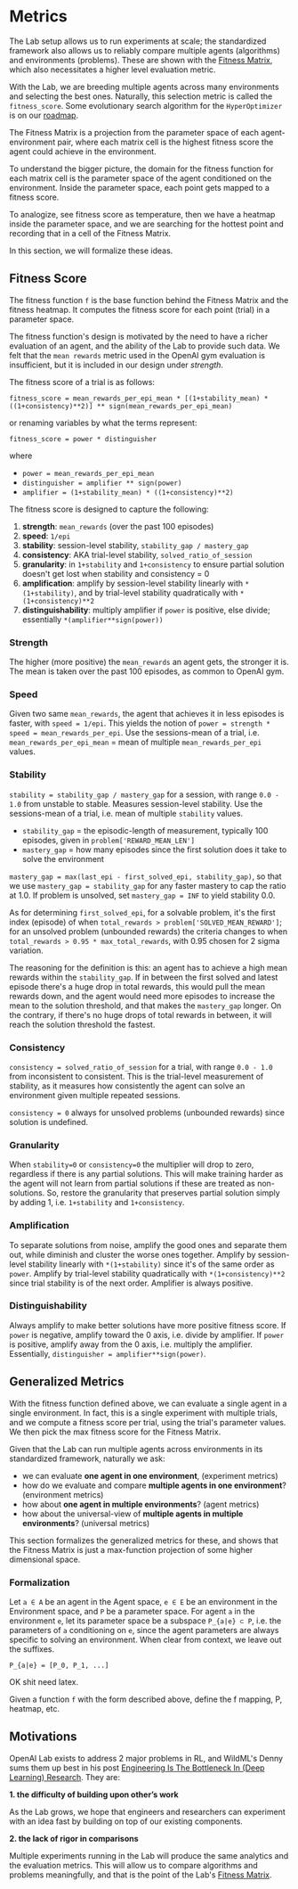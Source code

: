 # <a name="metrics"></a>Metrics

The Lab setup allows us to run experiments at scale; the standardized framework also allows us to reliably compare multiple agents (algorithms) and environments (problems). These are shown with the [Fitness Matrix](#fitness-matrix), which also necessitates a higher level evaluation metric.

With the Lab, we are breeding multiple agents across many environments and selecting the best ones. Naturally, this selection metric is called the `fitness_score`. Some evolutionary search algorithm for the `HyperOptimizer` is on our [roadmap](#roadmap).

The Fitness Matrix is a projection from the parameter space of each agent-environment pair, where each matrix cell is the highest fitness score the agent could achieve in the environment.

To understand the bigger picture, the domain for the fitness function for each matrix cell is the parameter space of the agent conditioned on the environment. Inside the parameter space, each point gets mapped to a fitness score.

To analogize, see fitness score as temperature, then we have a heatmap inside the parameter space, and we are searching for the hottest point and recording that in a cell of the Fitness Matrix.

In this section, we will formalize these ideas.


## Fitness Score

The fitness function `f` is the base function behind the Fitness Matrix and the fitness heatmap. It computes the fitness score for each point (trial) in a parameter space.

The fitness function's design is motivated by the need to have a richer evaluation of an agent, and the ability of the Lab to provide such data. We felt that the `mean rewards` metric used in the OpenAI gym evaluation is insufficient, but it is included in our design under *strength*.

The fitness score of a trial is as follows:

`fitness_score = mean_rewards_per_epi_mean * [(1+stability_mean) * ((1+consistency)**2)] ** sign(mean_rewards_per_epi_mean)`

or renaming variables by what the terms represent:

`fitness_score = power * distinguisher`

where

- `power = mean_rewards_per_epi_mean`
- `distinguisher = amplifier ** sign(power)`
- `amplifier = (1+stability_mean) * ((1+consistency)**2)`

The fitness score is designed to capture the following:

1. **strength**: `mean_rewards` (over the past 100 episodes)
2. **speed**: `1/epi`
3. **stability**: session-level stability, `stability_gap / mastery_gap`
4. **consistency**: AKA trial-level stability, `solved_ratio_of_session`
5. **granularity**: in `1+stability` and `1+consistency` to ensure partial solution doesn't get lost when stability and consistency = 0
6. **amplification**: amplify by session-level stability linearly with `*(1+stability)`, and by trial-level stability quadratically with `*(1+consistency)**2`
7. **distinguishability**: multiply amplifier if `power` is positive, else divide; essentially `*(amplifier**sign(power))`


### Strength

The higher (more positive) the `mean_rewards` an agent gets, the stronger it is. The mean is taken over the past 100 episodes, as common to OpenAI gym.

### Speed

Given two same `mean_rewards`, the agent that achieves it in less episodes is faster, with `speed = 1/epi`. This yields the notion of `power = strength * speed = mean_rewards_per_epi`. Use the sessions-mean of a trial, i.e. `mean_rewards_per_epi_mean` = mean of multiple `mean_rewards_per_epi` values.

### Stability

`stability = stability_gap / mastery_gap` for a session, with range `0.0 - 1.0` from unstable to stable. Measures session-level stability. Use the sessions-mean of a trial, i.e. mean of multiple `stability` values.

- `stability_gap` = the episodic-length of measurement, typically 100 episodes, given in `problem['REWARD_MEAN_LEN']`
- `mastery_gap` = how many episodes since the first solution does it take to solve the environment

`mastery_gap = max(last_epi - first_solved_epi, stability_gap)`, so that we use `mastery_gap = stability_gap` for any faster mastery to cap the ratio at 1.0. If problem is unsolved, set `mastery_gap = INF` to yield stability 0.0.

As for determining `first_solved_epi`, for a solvable problem, it's the first index (episode) of when `total_rewards > problem['SOLVED_MEAN_REWARD']`; for an unsolved problem (unbounded rewards) the criteria changes to when `total_rewards > 0.95 * max_total_rewards`, with 0.95 chosen for 2 sigma variation.

The reasoning for the definition is this: an agent has to achieve a high mean rewards within the `stability_gap`. If in between the first solved and latest episode there's a huge drop in total rewards, this would pull the mean rewards down, and the agent would need more episodes to increase the mean to the solution threshold, and that makes the `mastery_gap` longer. On the contrary, if there's no huge drops of total rewards in between, it will reach the solution threshold the fastest.

### Consistency

`consistency = solved_ratio_of_session` for a trial, with range `0.0 - 1.0` from inconsistent to consistent. This is the trial-level measurement of stability, as it measures how consistently the agent can solve an environment given multiple repeated sessions.

`consistency = 0` always for unsolved problems (unbounded rewards) since solution is undefined.

### Granularity

When `stability=0` or `consistency=0` the multiplier will drop to zero, regardless if there is any partial solutions. This will make training harder as the agent will not learn from partial solutions if these are treated as non-solutions. So, restore the granularity that preserves partial solution simply by adding 1, i.e. `1+stability` and `1+consistency`.

### Amplification

To separate solutions from noise, amplify the good ones and separate them out, while diminish and cluster the worse ones together. Amplify by session-level stability linearly with `*(1+stability)` since it's of the same order as `power`. Amplify by trial-level stability quadratically with `*(1+consistency)**2` since trial stability is of the next order. Amplifier is always positive.

### Distinguishability

Always amplify to make better solutions have more positive fitness score. If `power` is negative, amplify toward the 0 axis, i.e. divide by amplifier. If `power` is positive, amplify away from the 0 axis, i.e. multiply the amplifier. Essentially, `distinguisher = amplifier**sign(power)`.


## Generalized Metrics

With the fitness function defined above, we can evaluate a single agent in a single environment. In fact, this is a single experiment with multiple trials, and we compute a fitness score per trial, using the trial's parameter values. We then pick the max fitness score for the Fitness Matrix.

Given that the Lab can run multiple agents across environments in its standardized framework, naturally we ask:

- we can evaluate **one agent in one environment**, (experiment metrics)
- how do we evaluate and compare **multiple agents in one environment**? (environment metrics)
- how about **one agent in multiple environments**? (agent metrics)
- how about the universal-view of **multiple agents in multiple environments**? (universal metrics)

This section formalizes the generalized metrics for these, and shows that the Fitness Matrix is just a max-function projection of some higher dimensional space.


### Formalization

Let `a ∈ A` be an agent in the Agent space, `e ∈ E` be an environment in the Environment space, and `P` be a parameter space. For agent `a` in the environment `e`, let its parameter space be a subspace `P_{a|e} ⊂ P`, i.e. the parameters of `a` conditioning on `e`, since the agent parameters are always specific to solving an environment. When clear from context, we leave out the suffixes.

`P_{a|e} = [P_0, P_1, ...]`

OK shit need latex.


Given a function `f` with the form described above, define the f mapping, P, heatmap, etc.


## Motivations

OpenAI Lab exists to address 2 major problems in RL, and WildML's Denny sums them up best in his post [Engineering Is The Bottleneck In (Deep Learning) Research](http://blog.dennybritz.com/2017/01/17/engineering-is-the-bottleneck-in-deep-learning-research/). They are:

**1. the difficulty of building upon other’s work**

As the Lab grows, we hope that engineers and researchers can experiment with an idea fast by building on top of our existing components.

**2. the lack of rigor in comparisons**

Multiple experiments running in the Lab will produce the same analytics and the evaluation metrics. This will allow us to compare algorithms and problems meaningfully, and that is the point of the Lab's [Fitness Matrix](#fitness-matrix).

